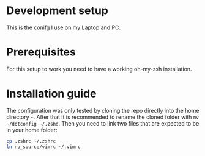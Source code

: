 # Development setup
This is the conifg I use on my Laptop and PC.


# Prerequisites
For this setup to work you need to have a working oh-my-zsh installation.

# Installation guide
The configuration was only tested by cloning the repo directly into the home directory `~`. After that it is recommended to rename the cloned folder with `mv ~/dotconfig ~/.zshd`. Then you need to link two files that are expected to be in your home folder:

```bash
cp .zshrc ~/.zshrc
ln no_source/vimrc ~/.vimrc
```
